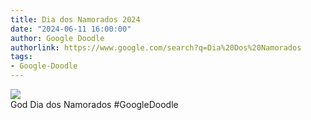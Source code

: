 ```yaml
---
title: Dia dos Namorados 2024
date: "2024-06-11 16:00:00"
author: Google Doodle
authorlink: https://www.google.com/search?q=Dia%20Dos%20Namorados
tags:
- Google-Doodle
---
```

<img src="https://www.google.com/logos/doodles/2024/valentines-day-2024-br-6753651837110553-l.png" referrerpolicy="no-referrer"><br>God Dia dos Namorados #GoogleDoodle
